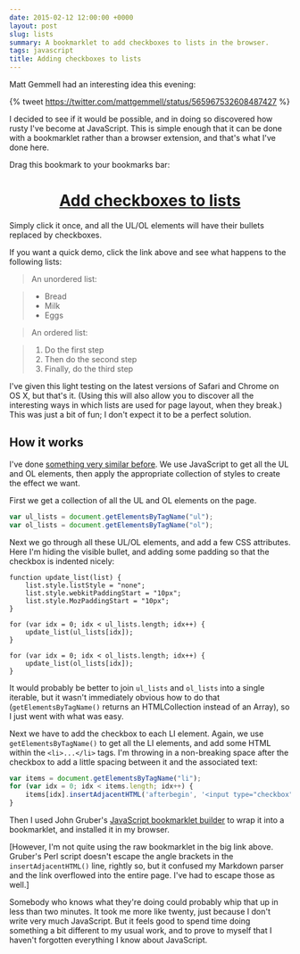 ```yaml
---
date: 2015-02-12 12:00:00 +0000
layout: post
slug: lists
summary: A bookmarklet to add checkboxes to lists in the browser.
tags: javascript
title: Adding checkboxes to lists
---
```


Matt Gemmell had an interesting idea this evening:

{% tweet https://twitter.com/mattgemmell/status/565967532608487427 %}

I decided to see if it would be possible, and in doing so discovered how rusty I've become at JavaScript. This is simple enough that it can be done with a bookmarklet rather than a browser extension, and that's what I've done here.

Drag this bookmark to your bookmarks bar:

<p><center><h1><a href="javascript:var%20ul_lists%20=%20document.getElementsByTagName(%22ul%22);var%20ol_lists%20=%20document.getElementsByTagName(%22ol%22);function%20update_list(list)%20{list.style.listStyle%20=%20%22none%22;list.style.webkitPaddingStart%20=%20%2210px%22;list.style.MozPaddingStart%20=%20%2210px%22;}for%20(var%20idx%20=%200;%20idx%20<%20ul_lists.length;%20idx++)%20{update_list(ul_lists[idx]);}for%20(var%20idx%20=%200;%20idx%20<%20ol_lists.length;%20idx++)%20{update_list(ol_lists[idx]);}var%20items%20=%20document.getElementsByTagName(%22li%22);for%20(var%20idx%20=%200;%20idx%20<%20items.length;%20idx++)%20{items[idx].insertAdjacentHTML(%27afterbegin%27,%20%27%3Cinput%20type=%22checkbox%22%20style=%22font-size:%201.5em;%22%3E&nbsp;%27);}">Add checkboxes to lists</a></h1></center></p>

Simply click it once, and all the UL/OL elements will have their bullets replaced by checkboxes.

If you want a quick demo, click the link above and see what happens to the following lists:

> An unordered list:

> * Bread
> * Milk
> * Eggs

> An ordered list:

> 1. Do the first step
> 2. Then do the second step
> 3. Finally, do the third step

I've given this light testing on the latest versions of Safari and Chrome on OS X, but that's it. (Using this will also allow you to discover all the interesting ways in which lists are used for page layout, when they break.) This was just a bit of fun; I don't expect it to be a perfect solution.

<!-- summary -->

## How it works

I've done [something very similar before](/2013/08/google-maps/). We use JavaScript to get all the UL and OL elements, then apply the appropriate collection of styles to create the effect we want.

First we get a collection of all the UL and OL elements on the page.

```javascript
var ul_lists = document.getElementsByTagName("ul");
var ol_lists = document.getElementsByTagName("ol");
```

Next we go through all these UL/OL elements, and add a few CSS attributes. Here I'm hiding the visible bullet, and adding some padding so that the checkbox is indented nicely:

```
function update_list(list) {
    list.style.listStyle = "none";
    list.style.webkitPaddingStart = "10px";
    list.style.MozPaddingStart = "10px";
}

for (var idx = 0; idx < ul_lists.length; idx++) {
    update_list(ul_lists[idx]);
}

for (var idx = 0; idx < ol_lists.length; idx++) {
    update_list(ol_lists[idx]);
}
```

It would probably be better to join `ul_lists` and `ol_lists` into a single iterable, but it wasn't immediately obvious how to do that (`getElementsByTagName()` returns an HTMLCollection instead of an Array), so I just went with what was easy.

Next we have to add the checkbox to each LI element. Again, we use `getElementsByTagName()` to get all the LI elements, and add some HTML within the `<li>...</li>` tags. I'm throwing in a non-breaking space after the checkbox to add a little spacing between it and the associated text:

```javascript
var items = document.getElementsByTagName("li");
for (var idx = 0; idx < items.length; idx++) {
    items[idx].insertAdjacentHTML('afterbegin', '<input type="checkbox" style="font-size: 1.5em;">&nbsp;');
}
```

Then I used John Gruber's [JavaScript bookmarklet builder][1] to wrap it into a bookmarklet, and installed it in my browser.

[However, I'm not quite using the raw bookmarklet in the big link above. Gruber's Perl script doesn't escape the angle brackets in the `insertAdjacentHTML()` line, rightly so, but it confused my Markdown parser and the link overflowed into the entire page. I've had to escape those as well.]

Somebody who knows what they're doing could probably whip that up in less than two minutes. It took me more like twenty, just because I don't write very much JavaScript. But it feels good to spend time doing something a bit different to my usual work, and to prove to myself that I haven't forgotten everything I know about JavaScript.

[1]: http://daringfireball.net/2007/03/javascript_bookmarklet_builder

